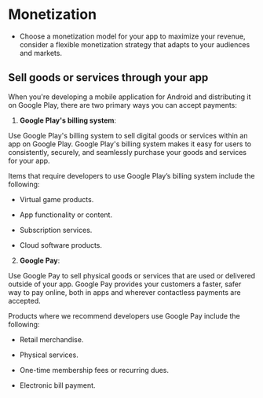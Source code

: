 # Monetization

* Choose a monetization model for your app to maximize your revenue, consider a flexible monetization strategy that adapts to your audiences and markets.

## Sell goods or services through your app

When you're developing a mobile application for Android and distributing it on Google Play, there are two primary ways you can accept payments:

1. **Google Play's billing system**:

Use Google Play's billing system to sell digital goods or services within an app on Google Play. Google Play's billing system makes it easy for users to consistently, securely, and seamlessly purchase your goods and services for your app.

Items that require developers to use Google Play’s billing system include the following:

* Virtual game products.

* App functionality or content.

* Subscription services.

* Cloud software products.

2. **Google Pay**:

Use Google Pay to sell physical goods or services that are used or delivered outside of your app. Google Pay provides your customers a faster, safer way to pay online, both in apps and wherever contactless payments are accepted.

Products where we recommend developers use Google Pay include the following:

* Retail merchandise.

* Physical services.

* One-time membership fees or recurring dues.

* Electronic bill payment.
